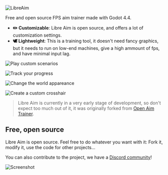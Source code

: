 ![LibreAim](https://img.itch.zone/aW1nLzE3MTA3NTQzLnBuZw==/original/8acskw.png)

Free and open source FPS aim trainer made with Godot 4.4.

- **✏️ Customizable**: Libre Aim is open source, and offers a lot of customization settings.
- **🕊️ Lightweight**: This is a training tool, it doesn't need fancy graphics, but it needs to run on low-end machines, give a high ammount of fps, and have minimal input lag.

![Play custom scenarios](https://img.itch.zone/aW1nLzE3MTA3NDk1LmdpZg==/original/R9oMNM.gif)

![Track your progress](https://img.itch.zone/aW1nLzE3MTA3Nzc0LnBuZw==/original/250RkK.png)

![Change the world appareance](https://img.itch.zone/aW1nLzE3MTA3NDY2LnBuZw==/original/pIIvv9.png)

![Create a custom crosshair](https://img.itch.zone/aW1nLzE3MTA3ODAxLnBuZw==/original/4EPxXR.png)


> Libre Aim is currently in a very early stage of development, so don't expect too much out of it, it was originally forked from [Open Aim Trainer](https://github.com/erkkon/OpenAimTrainer).

## Free, open source
Libre Aim is open source. Feel free to do whatever you want with it: Fork it, modify it,  use the code for other projects...

You can also contribute to the project, we have a [Discord community](https://discord.com/invite/u2Hm8sMagF)!

![Screenshot](https://img.itch.zone/aW1nLzE3MTA3NjMyLmpwZw==/original/OJpGqx.jpg)
